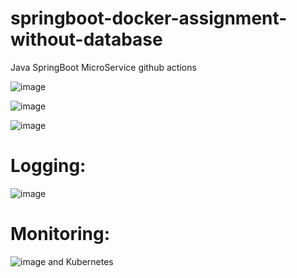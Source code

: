 # springboot-docker-assignment-without-database
Java SpringBoot MicroService
github actions


![image](https://user-images.githubusercontent.com/54719289/110832417-4aca4100-82c1-11eb-872a-e5bfeeabe886.png)

![image](https://user-images.githubusercontent.com/54719289/110832609-8238ed80-82c1-11eb-8c1d-b536a9892180.png)

![image](https://user-images.githubusercontent.com/54719289/110833020-f4a9cd80-82c1-11eb-9f31-cf56ffeb1355.png)

# Logging:

![image](https://user-images.githubusercontent.com/54719289/110833115-1c009a80-82c2-11eb-89c1-5c729e3f8f0c.png)


# Monitoring:

![image](https://user-images.githubusercontent.com/54719289/110833146-2753c600-82c2-11eb-9f6a-297986e895a3.png)
 and Kubernetes
